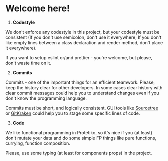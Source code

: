 # Welcome here!

1. **Codestyle**

We don't enforce any codestyle in this project,
but your codestyle must be consistent
(If you don't use semicolon, don't use it everywhere; If you don't like empty lines between a class declaration and render method, don't place it everywhere).

If you want to setup eslint or/and prettier - you're welcome, but please, don't waste time on it.

2. **Commits**

Commits - one of the important things for an efficient teamwork.
Please, keep the history clear for other developers.
In some cases clear history with clear commit messages could help you to understand changes even if you don't know the programming language.

Commits must be short, and logically consistent.
GUI tools like [Sourcetree](https://www.sourcetreeapp.com/) or [GitKraken](https://www.gitkraken.com/) could help you to stage some specific lines of code.

3. **Code**

We like functional programming in Protetiko, so
it's nice if you (at least) don't mutate your data and do some simple FP things like pure functions, currying, function composition.

Please, use some typing (at least for components props) in the project.

